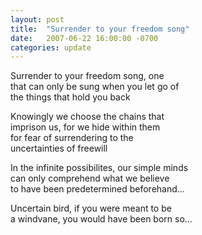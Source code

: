 ```yaml
---
layout: post
title:  "Surrender to your freedom song"
date:   2007-06-22 16:00:00 -0700
categories: update
---
```

Surrender to your freedom song, one  
that can only be sung when you let go of  
the things that hold you back  

Knowingly we choose the chains that  
imprison us, for we hide within them  
for fear of surrendering to the  
uncertainties of freewill  

In the infinite possibilites, our simple minds  
can only comprehend what we believe  
to have been predetermined beforehand...  

Uncertain bird, if you were meant to be  
a windvane, you would have been born so...  